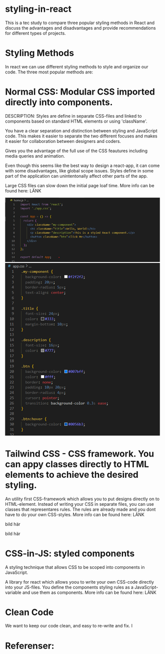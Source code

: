 # styling-in-react
This is a tec study to compare three popular styling methods in React and discuss the advantages and disadvantages and provide recommendations for different types of projects. 

# Styling Methods
In react we can use different styling methods to style and organize our code. 
The three most popular methods are:

# Normal CSS: Modular CSS imported directly into components.

DESCRIPTION:
Styles are define in separate CSS-files and linked to components based on standard HTML elements or using 'className'.

You have a clear separation and distinction between styling and JavaScript code. This makes it easier to separate the two different focuses and makes it easier for collaboration between designers and coders.

Gives you the advantage of the full use of the CSS feautures including media queries and animation. 

Even though this seems like the best way to design a react-app, it can come with some disadvantages, like global scope issues. Styles define in some part of the application can unintentonally affect other parts of the app. 

Large CSS files can slow down the initial page loaf time. 
More info can be found here: LÄNK

![NormalCSS](normalcss1.png)
![NormalCSS](normalcss2.png)




# Tailwind CSS - CSS framework. You can appy classes directly to HTML elements to achieve the desired styling.
An utility first CSS-framework which allows you to put designs directly on to HTML-element. Instead of writing your CSS in separate files, you can use classes that representares rules. The rules are already made and you dont have to do your own CSS-styles.
More info can be found here: LÄNK

bild här


bild här
# CSS-in-JS: styled components
A styling technique that allows CSS to be scoped into components in JavaScript.

A library for react which allows yoou to write your own CSS-code directly into your JS-files. You define the components styling rules as a JavaScript-variable and use them as components.
More info can be found here: LÄNK


# Clean Code
We want to keep our code clean, and easy to re-write and fix. I


# Referenser:


  
